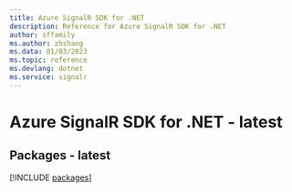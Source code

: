 ```yaml
---
title: Azure SignalR SDK for .NET
description: Reference for Azure SignalR SDK for .NET
author: sffamily
ms.author: zhshang
ms.data: 01/03/2023
ms.topic: reference
ms.devlang: dotnet
ms.service: signalr
---
```

# Azure SignalR SDK for .NET - latest
## Packages - latest
[!INCLUDE [packages](signalr-index.md)]